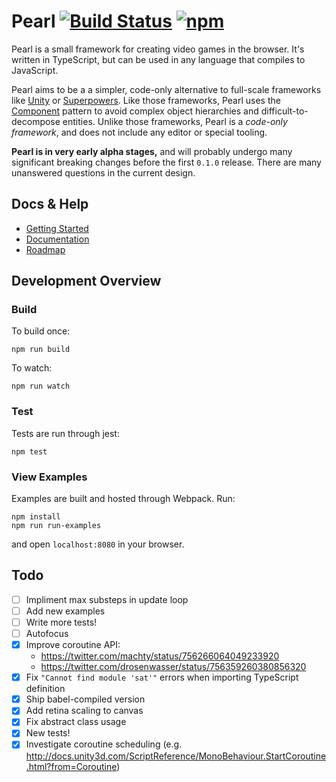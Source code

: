 # Pearl [![Build Status](https://travis-ci.org/thomasboyt/pearl.svg)](https://travis-ci.org/thomasboyt/pearl) [![npm](https://img.shields.io/npm/v/pearl.svg?maxAge=2592000)](https://www.npmjs.com/package/pearl)

Pearl is a small framework for creating video games in the browser. It's written in TypeScript, but can be used in any language that compiles to JavaScript.

Pearl aims to be a a simpler, code-only alternative to full-scale frameworks like [Unity](http://unity3d.com/) or [Superpowers](http://superpowers-html5.com/). Like those frameworks, Pearl uses the [Component](http://gameprogrammingpatterns.com/component.html) pattern to avoid complex object hierarchies and difficult-to-decompose entities. Unlike those frameworks, Pearl is a *code-only framework*, and does not include any editor or special tooling.

**Pearl is in very early alpha stages,** and will probably undergo many significant breaking changes before the first `0.1.0` release. There are many unanswered questions in the current design.

## Docs & Help

* [Getting Started](/docs/getting-started.md)
* [Documentation](/docs)
* [Roadmap](/docs/roadmap.md)

## Development Overview

### Build

To build once:

```
npm run build
```

To watch:

```
npm run watch
```

### Test

Tests are run through jest:

```
npm test
```

### View Examples

Examples are built and hosted through Webpack. Run:

```
npm install
npm run run-examples
```

and open `localhost:8080` in your browser.

## Todo

- [ ] Impliment max substeps in update loop
- [ ] Add new examples
- [ ] Write more tests!
- [ ] Autofocus
- [x] Improve coroutine API:
  - https://twitter.com/machty/status/756266064049233920
  - https://twitter.com/drosenwasser/status/756359260380856320
- [x] Fix `"Cannot find module 'sat'"` errors when importing TypeScript definition
- [x] Ship babel-compiled version
- [x] Add retina scaling to canvas
- [x] Fix abstract class usage
- [x] New tests!
- [x] Investigate coroutine scheduling (e.g. http://docs.unity3d.com/ScriptReference/MonoBehaviour.StartCoroutine.html?from=Coroutine)
